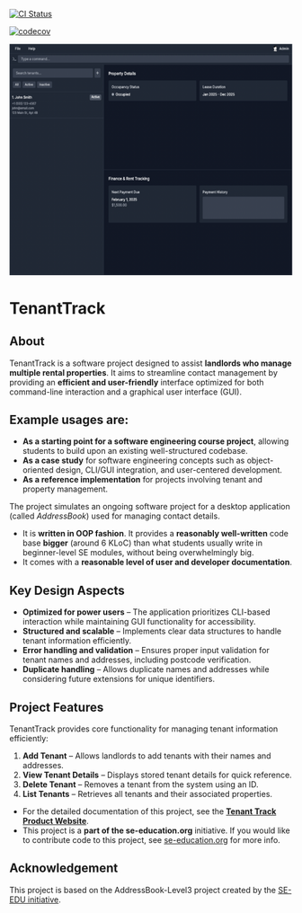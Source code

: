 [![CI Status](https://github.com/se-edu/addressbook-level3/workflows/Java%20CI/badge.svg)](https://github.com/se-edu/addressbook-level3/actions)

[![codecov](https://codecov.io/gh/AY2425S2-CS2103T-W12-1/tp/graph/badge.svg?token=7NLRRXNVQP)](https://codecov.io/gh/AY2425S2-CS2103T-W12-1/tp)

![Ui](docs/images/Ui.png)


# TenantTrack

## About
TenantTrack is a software project designed to assist **landlords who manage multiple rental properties**. It aims to streamline contact management by providing an **efficient and user-friendly** interface optimized for both command-line interaction and a graphical user interface (GUI).<br>

## Example usages are:
- **As a starting point for a software engineering course project**, allowing students to build upon an existing well-structured codebase.
- **As a case study** for software engineering concepts such as object-oriented design, CLI/GUI integration, and user-centered development.
- **As a reference implementation** for projects involving tenant and property management.

The project simulates an ongoing software project for a desktop application (called _AddressBook_) used for managing contact details.
  * It is **written in OOP fashion**. It provides a **reasonably well-written** code base **bigger** (around 6 KLoC) than what students usually write in beginner-level SE modules, without being overwhelmingly big.
  * It comes with a **reasonable level of user and developer documentation**.

## Key Design Aspects

- **Optimized for power users** – The application prioritizes CLI-based interaction while maintaining GUI functionality for accessibility.
- **Structured and scalable** – Implements clear data structures to handle tenant information efficiently.
- **Error handling and validation** – Ensures proper input validation for tenant names and addresses, including postcode verification.
- **Duplicate handling** – Allows duplicate names and addresses while considering future extensions for unique identifiers.

## Project Features
TenantTrack provides core functionality for managing tenant information efficiently:

1. **Add Tenant** – Allows landlords to add tenants with their names and addresses.
2. **View Tenant Details** – Displays stored tenant details for quick reference.
3. **Delete Tenant** – Removes a tenant from the system using an ID.
4. **List Tenants** – Retrieves all tenants and their associated properties.

* For the detailed documentation of this project, see the **[Tenant Track Product Website](https://se-education.org/addressbook-level3)**.
* This project is a **part of the se-education.org** initiative. If you would like to contribute code to this project, see [se-education.org](https://se-education.org/#contributing-to-se-edu) for more info.

## Acknowledgement
This project is based on the AddressBook-Level3 project created by the [SE-EDU initiative](https://se-education.org).

